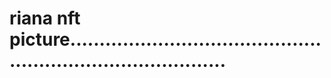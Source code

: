 # riana nft picture................................................................................
